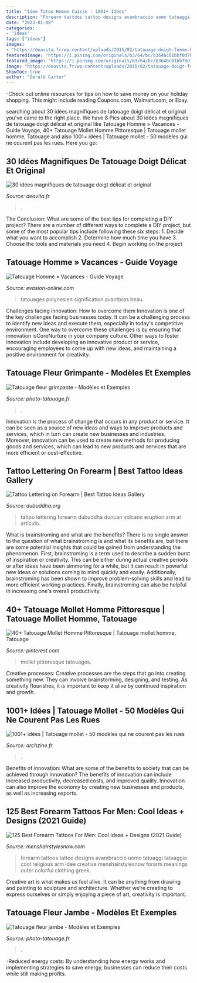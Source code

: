 ```yaml
---
title: "Idee Tatoo Homme Cuisse - 1001+ Idées"
description: "Forearm tattoos tattoo designs avambraccio uomo tatuaggi tatuaggio cool religious arm idee creative menshairstylesnow forarm meanings outer colorful clothing greek"
date: "2023-01-08"
categories:
- "ideas"
tags: ["ideas"]
images:
- "https://deavita.fr/wp-content/uploads/2015/02/tatouage-doigt-femme-homme-diamants.jpg"
featuredImage: "https://i.pinimg.com/originals/b3/64/bc/b364bc01bbf0d788c163cdc3f3d72d41.jpg"
featured_image: "https://i.pinimg.com/originals/b3/64/bc/b364bc01bbf0d788c163cdc3f3d72d41.jpg"
image: "https://deavita.fr/wp-content/uploads/2015/02/tatouage-doigt-femme-homme-diamants.jpg"
ShowToc: true
author: "Gerald Carter"
---
```



-Check out online resources for tips on how to save money on your holiday shopping. This might include reading Coupons.com, Walmart.com, or Ebay.

	

		
searching about 30 idées magnifiques de tatouage doigt délicat et original you've came to the right place. We have 8 Pics about 30 idées magnifiques de tatouage doigt délicat et original like Tatouage Homme » Vacances - Guide Voyage, 40+ Tatouage Mollet Homme Pittoresque | Tatouage mollet homme, Tatouage and also 1001+ idées | Tatouage mollet - 50 modèles qui ne courent pas les rues. Here you go:
		
    
## 30 Idées Magnifiques De Tatouage Doigt Délicat Et Original

<img loading=lazy src="https://deavita.fr/wp-content/uploads/2015/02/tatouage-doigt-femme-homme-diamants.jpg" onerror="this.onerror=null;this.src='https://tse4.mm.bing.net/th?id=OIP.49eUw84GqL23_o9bndRUeQHaE7&amp;pid=15.1';" alt="30 idées magnifiques de tatouage doigt délicat et original">

_Source: deavita.fr_

>. 

	

The Conclusion: What are some of the best tips for completing a DIY project?
There are a number of different ways to complete a DIY project, but some of the most popular tips include following these six steps: 1. Decide what you want to accomplish 2. Determine how much time you have 3. Choose the tools and materials you need 4. Begin working on the project 
    
## Tatouage Homme » Vacances - Guide Voyage

<img loading=lazy src="https://evasion-online.com/image-photo/tatouage+homme/Tatouage-avant-bras-homme-tribal.jpg" onerror="this.onerror=null;this.src='https://tse1.mm.bing.net/th?id=OIP.GQ1Xjald-8vhG5fQ4-44egHaOw&amp;pid=15.1';" alt="Tatouage Homme » Vacances - Guide Voyage">

_Source: evasion-online.com_

>tatouages polynesien signification avantbras beau. 

	

Challenges facing innovation: How to overcome them
Innovation is one of the key challenges facing businesses today. It can be a challenging process to identify new ideas and execute them, especially in today's competitive environment. One way to overcome these challenges is by ensuring that innovation isCoreNurture in your company culture. Other ways to foster innovation include developing an innovative product or service, encouraging employees to come up with new ideas, and maintaining a positive environment for creativity.

    
## Tatouage Fleur Grimpante - Modèles Et Exemples

<img loading=lazy src="http://www.photo-tatouage.fr/tatouage/tatouage-fleur-grimpante-2.jpg" onerror="this.onerror=null;this.src='https://tse1.mm.bing.net/th?id=OIP.NEF7xASuCvQZl2xW8GaxGQHaL1&amp;pid=15.1';" alt="Tatouage fleur grimpante - Modèles et Exemples">

_Source: photo-tatouage.fr_

>. 

	

Innovation is the process of change that occurs in any product or service. It can be seen as a source of new ideas and ways to improve products and services, which in turn can create new businesses and industries. Moreover, innovation can be used to create new methods for producing goods and services, which can lead to new products and services that are more efficient or cost-effective.

    
## Tattoo Lettering On Forearm | Best Tattoo Ideas Gallery

<img loading=lazy src="http://www.dubuddha.org/wp-content/uploads/2015/09/Tattoo-Lettering-on-Forearm-by-Duncan-X.jpg" onerror="this.onerror=null;this.src='https://tse2.mm.bing.net/th?id=OIP.NP1-UpP_Xpd5Wlkip1PMZAHaHa&amp;pid=15.1';" alt="Tattoo Lettering on Forearm | Best Tattoo Ideas Gallery">

_Source: dubuddha.org_

>tattoo lettering forearm dubuddha duncan volcano eruption arm al artículo. 

	

What is brainstroming and what are the benefits?
There is no single answer to the question of what brainstroming is and what its benefits are, but there are some potential insights that could be gained from understanding the phenomenon. First, brainstroming is a term used to describe a sudden burst of inspiration or creativity. This can be either during actual creative periods or after ideas have been simmering for a while, but it can result in powerful new ideas or solutions coming to mind quickly and easily. Additionally, brainstroming has been shown to improve problem-solving skills and lead to more efficient working practices. Finally, brainstroming can also be helpful in increasing one's overall productivity.

    
## 40+ Tatouage Mollet Homme Pittoresque | Tatouage Mollet Homme, Tatouage

<img loading=lazy src="https://i.pinimg.com/originals/b3/64/bc/b364bc01bbf0d788c163cdc3f3d72d41.jpg" onerror="this.onerror=null;this.src='https://tse2.mm.bing.net/th?id=OIP.rqyBjv4MCIumaoy-Ae5XSgHaJ4&amp;pid=15.1';" alt="40+ Tatouage Mollet Homme Pittoresque | Tatouage mollet homme, Tatouage">

_Source: pinterest.com_

>mollet pittoresque tatouages. 

	

Creative processes:
Creative processes are the steps that go into creating something new. They can involve brainstorming, designing, and testing. As creativity flourishes, it is important to keep it alive by continued inspiration and growth.

    
## 1001+ Idées | Tatouage Mollet - 50 Modèles Qui Ne Courent Pas Les Rues

<img loading=lazy src="https://archzine.fr/wp-content/uploads/2017/07/tatouage-jambe-homme-abstrait-tattoo-mollets-e1499171992126.jpeg" onerror="this.onerror=null;this.src='https://tse4.mm.bing.net/th?id=OIP.DBW2lc0xu2kQ1MsaXTpLswHaKh&amp;pid=15.1';" alt="1001+ idées | Tatouage mollet - 50 modèles qui ne courent pas les rues">

_Source: archzine.fr_

>. 

	

Benefits of innovation: What are some of the benefits to society that can be achieved through innovation?
The benefits of innovation can include increased productivity, decreased costs, and improved quality. Innovation can also improve the economy by creating new businesses and products, as well as increasing exports.

    
## 125 Best Forearm Tattoos For Men: Cool Ideas + Designs (2021 Guide)

<img loading=lazy src="https://www.menshairstylesnow.com/wp-content/uploads/2019/05/Religious-Forearm-Tattoos.jpg" onerror="this.onerror=null;this.src='https://tse1.mm.bing.net/th?id=OIP.Xo7gFG3hYkyphF12OffPNAHaJQ&amp;pid=15.1';" alt="125 Best Forearm Tattoos For Men: Cool Ideas + Designs (2021 Guide)">

_Source: menshairstylesnow.com_

>forearm tattoos tattoo designs avambraccio uomo tatuaggi tatuaggio cool religious arm idee creative menshairstylesnow forarm meanings outer colorful clothing greek. 

	

Creative art is what makes us feel alive. It can be anything from drawing and painting to sculpture and architecture. Whether we’re creating to express ourselves or simply enjoying a piece of art, creativity is important.

    
## Tatouage Fleur Jambe - Modèles Et Exemples

<img loading=lazy src="http://www.photo-tatouage.fr/tatouage/tatouage-fleur-jambe-9.jpg" onerror="this.onerror=null;this.src='https://tse4.mm.bing.net/th?id=OIP.WHO4Vzs_zN-dg9jLLtKJCwHaNK&amp;pid=15.1';" alt="Tatouage fleur jambe - Modèles et Exemples">

_Source: photo-tatouage.fr_

>. 

	

-Reduced energy costs: By understanding how energy works and implementing strategies to save energy, businesses can reduce their costs while still making profits.

